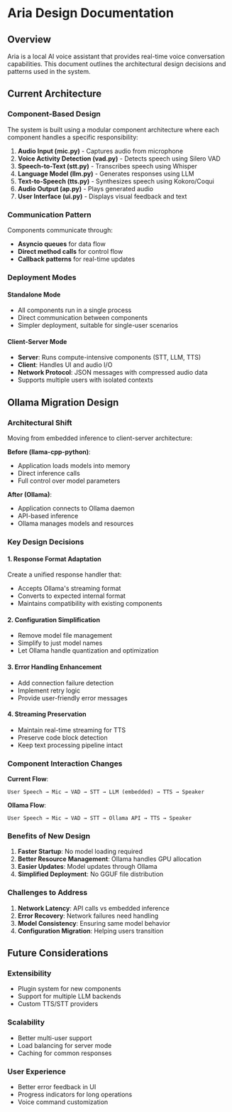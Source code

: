 # Aria Design Documentation

## Overview
Aria is a local AI voice assistant that provides real-time voice conversation capabilities. This document outlines the architectural design decisions and patterns used in the system.

## Current Architecture

### Component-Based Design
The system is built using a modular component architecture where each component handles a specific responsibility:

1. **Audio Input (mic.py)** - Captures audio from microphone
2. **Voice Activity Detection (vad.py)** - Detects speech using Silero VAD
3. **Speech-to-Text (stt.py)** - Transcribes speech using Whisper
4. **Language Model (llm.py)** - Generates responses using LLM
5. **Text-to-Speech (tts.py)** - Synthesizes speech using Kokoro/Coqui
6. **Audio Output (ap.py)** - Plays generated audio
7. **User Interface (ui.py)** - Displays visual feedback and text

### Communication Pattern
Components communicate through:
- **Asyncio queues** for data flow
- **Direct method calls** for control flow
- **Callback patterns** for real-time updates

### Deployment Modes

#### Standalone Mode
- All components run in a single process
- Direct communication between components
- Simpler deployment, suitable for single-user scenarios

#### Client-Server Mode
- **Server**: Runs compute-intensive components (STT, LLM, TTS)
- **Client**: Handles UI and audio I/O
- **Network Protocol**: JSON messages with compressed audio data
- Supports multiple users with isolated contexts

## Ollama Migration Design

### Architectural Shift
Moving from embedded inference to client-server architecture:

**Before (llama-cpp-python)**:
- Application loads models into memory
- Direct inference calls
- Full control over model parameters

**After (Ollama)**:
- Application connects to Ollama daemon
- API-based inference
- Ollama manages models and resources

### Key Design Decisions

#### 1. Response Format Adaptation
Create a unified response handler that:
- Accepts Ollama's streaming format
- Converts to expected internal format
- Maintains compatibility with existing components

#### 2. Configuration Simplification
- Remove model file management
- Simplify to just model names
- Let Ollama handle quantization and optimization

#### 3. Error Handling Enhancement
- Add connection failure detection
- Implement retry logic
- Provide user-friendly error messages

#### 4. Streaming Preservation
- Maintain real-time streaming for TTS
- Preserve code block detection
- Keep text processing pipeline intact

### Component Interaction Changes

**Current Flow**:
```
User Speech → Mic → VAD → STT → LLM (embedded) → TTS → Speaker
```

**Ollama Flow**:
```
User Speech → Mic → VAD → STT → Ollama API → TTS → Speaker
```

### Benefits of New Design
1. **Faster Startup**: No model loading required
2. **Better Resource Management**: Ollama handles GPU allocation
3. **Easier Updates**: Model updates through Ollama
4. **Simplified Deployment**: No GGUF file distribution

### Challenges to Address
1. **Network Latency**: API calls vs embedded inference
2. **Error Recovery**: Network failures need handling
3. **Model Consistency**: Ensuring same model behavior
4. **Configuration Migration**: Helping users transition

## Future Considerations

### Extensibility
- Plugin system for new components
- Support for multiple LLM backends
- Custom TTS/STT providers

### Scalability
- Better multi-user support
- Load balancing for server mode
- Caching for common responses

### User Experience
- Better error feedback in UI
- Progress indicators for long operations
- Voice command customization